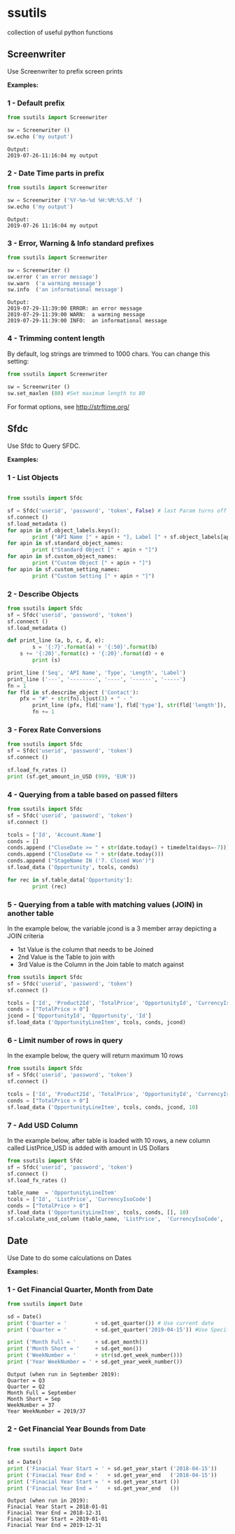 # ssutils
collection of useful python functions


## Screenwriter

Use Screenwriter to prefix screen prints

**Examples:**

### 1 - Default prefix ###

```python
from ssutils import Screenwriter

sw = Screenwriter ()
sw.echo ('my output')
```
```
Output:
2019-07-26-11:16:04 my output
```

### 2 - Date Time parts in prefix ###

```python
from ssutils import Screenwriter

sw = Screenwriter ('%Y-%m-%d %H:%M:%S.%f ')
sw.echo ('my output')
```
```
Output:
2019-07-26 11:16:04 my output
```
 
### 3 - Error, Warning & Info standard prefixes ###

```python
from ssutils import Screenwriter

sw = Screenwriter ()
sw.error ('an error message')
sw.warn  ('a warming message')
sw.info  ('an informational message')
```
```
Output:
2019-07-29-11:39:00 ERROR: an error message
2019-07-29-11:39:00 WARN:  a warming message
2019-07-29-11:39:00 INFO:  an informational message
```

### 4 - Trimming content length  ###
By default, log strings are trimmed to 1000 chars.
You can change this setting:
```python
from ssutils import Screenwriter
	
sw = Screenwriter ()
sw.set_maxlen (80) #Set maximum length to 80
```

For format options, see http://strftime.org/

## Sfdc

Use Sfdc to Query SFDC.

**Examples:**

### 1 - List Objects ###

```python

from ssutils import Sfdc

sf = Sfdc('userid', 'password', 'token', False) # last Param turns off verbose
sf.connect ()
sf.load_metadata ()
for apin in sf.object_labels.keys():
        print ("API Name [" + apin + "], Label [" + sf.object_labels[apin] + "]")
for apin in sf.standard_object_names:
        print ("Standard Object [" + apin + "]")
for apin in sf.custom_object_names:
        print ("Custom Object [" + apin + "]")
for apin in sf.custom_setting_names:
        print ("Custom Setting [" + apin + "]")

```

### 2 - Describe Objects ###

```python
from ssutils import Sfdc
sf = Sfdc('userid', 'password', 'token')
sf.connect ()
sf.load_metadata ()

def print_line (a, b, c, d, e):
        s = '{:7}'.format(a) + '{:50}'.format(b)
	s += '{:20}'.format(c) + '{:20}'.format(d) + e
        print (s)

print_line ('Seq', 'API Name', 'Type', 'Length', 'Label')
print_line ('---', '--------', '----', '------', '-----')
fn = 1
for fld in sf.describe_object ('Contact'):
	pfx = "#" + str(fn).ljust(3) + " - "
        print_line (pfx, fld['name'], fld['type'], str(fld['length']), fld['label'])
        fn += 1

```

### 3 - Forex Rate Conversions ###

```python
from ssutils import Sfdc
sf = Sfdc('userid', 'password', 'token')
sf.connect ()

sf.load_fx_rates ()
print (sf.get_amount_in_USD (999, 'EUR'))
```

### 4 - Querying from a table based on passed filters ###

```python
from ssutils import Sfdc
sf = Sfdc('userid', 'password', 'token')
sf.connect ()

tcols = ['Id', 'Account.Name']
conds = []
conds.append ("CloseDate >= " + str(date.today() + timedelta(days=-7)))
conds.append ("CloseDate <= " + str(date.today()))
conds.append ("StageName IN ('7. Closed Won')")
sf.load_data ('Opportunity', tcols, conds)

for rec in sf.table_data['Opportunity']:
        print (rec)
```

### 5 - Querying from a table with matching values (JOIN) in another table ###

In the example below, the variable jcond is a 3 member array depicting a JOIN criteria
* 1st Value is the column that needs to be Joined
* 2nd Value is the Table to join with
* 3rd Value is the Column in the Join table to match against

```python
from ssutils import Sfdc
sf = Sfdc('userid', 'password', 'token')
sf.connect ()

tcols = ['Id', 'Product2Id', 'TotalPrice', 'OpportunityId', 'CurrencyIsoCode']
conds = ["TotalPrice > 0"]
jcond = ['OpportunityId', 'Opportunity', 'Id']
sf.load_data ('OpportunityLineItem', tcols, conds, jcond)
```

### 6 - Limit number of rows in query ###

In the example below, the query will return maximum 10 rows

```python
from ssutils import Sfdc
sf = Sfdc('userid', 'password', 'token')
sf.connect ()

tcols = ['Id', 'Product2Id', 'TotalPrice', 'OpportunityId', 'CurrencyIsoCode']
conds = ["TotalPrice > 0"]
sf.load_data ('OpportunityLineItem', tcols, conds, jcond, 10)
```

### 7 - Add USD Column ###

In the example below, after table is loaded with 10 rows, a new column called ListPrice_USD is added with amount in US Dollars

```python
from ssutils import Sfdc
sf = Sfdc('userid', 'password', 'token')
sf.connect ()
sf.load_fx_rates ()

table_name  = 'OpportunityLineItem'
tcols = ['Id', 'ListPrice', 'CurrencyIsoCode']
conds = ["TotalPrice > 0"]
sf.load_data ('OpportunityLineItem', tcols, conds, [], 10)
sf.calculate_usd_column (table_name, 'ListPrice',  'CurrencyIsoCode', 'ListPrice_USD')
```


## Date

Use Date to do some calculations on Dates

**Examples:**

### 1 - Get Financial Quarter, Month from Date ###

```python
from ssutils import Date

sd = Date()
print ('Quarter = '         + sd.get_quarter()) # Use current date
print ('Quarter = '         + sd.get_quarter('2019-04-15')) #Use Specified date

print ('Month Full = '      + sd.get_month())
print ('Month Short = '     + sd.get_mon())
print ('WeekNumber = '      + str(sd.get_week_number()))
print ('Year WeekNumber = ' + sd.get_year_week_number())
```
```
Output (when run in September 2019):
Quarter = Q3
Quarter = Q2
Month Full = September
Month Short = Sep
WeekNumber = 37
Year WeekNumber = 2019/37
```

### 2 - Get Financial Year Bounds from Date ###

```python

from ssutils import Date

sd = Date()
print ('Finacial Year Start = ' + sd.get_year_start ('2018-04-15'))
print ('Finacial Year End = '   + sd.get_year_end   ('2018-04-15'))
print ('Finacial Year Start = ' + sd.get_year_start ())
print ('Finacial Year End = '   + sd.get_year_end   ())
```
```
Output (when run in 2019):
Finacial Year Start = 2018-01-01
Finacial Year End = 2018-12-31
Finacial Year Start = 2019-01-01
Finacial Year End = 2019-12-31

```
